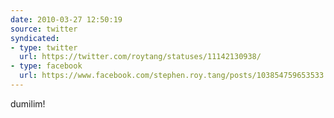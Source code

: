 ```yaml
---
date: 2010-03-27 12:50:19
source: twitter
syndicated:
- type: twitter
  url: https://twitter.com/roytang/statuses/11142130938/
- type: facebook
  url: https://www.facebook.com/stephen.roy.tang/posts/103854759653533
---
```


dumilim!